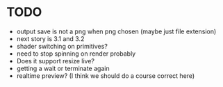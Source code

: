 # TODO

* output save is not a png when png chosen (maybe just file extension)
* next story is 3.1 and 3.2
* shader switching on primitives?
* need to stop spinning on render probably
* Does it support resize live?
* getting a wait or terminate again
* realtime preview? (I think we should do a course correct here)
